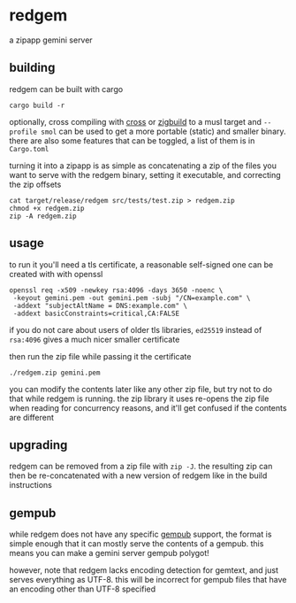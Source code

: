 # redgem
a zipapp gemini server

## building
redgem can be built with cargo
```
cargo build -r
```
optionally, cross compiling with [cross] or [zigbuild] to a musl
target and `--profile smol` can be used to get a more portable
(static) and smaller binary. there are also some features that
can be toggled, a list of them is in `Cargo.toml`

[cross]: https://github.com/cross-rs/cross
[zigbuild]: https://github.com/rust-cross/cargo-zigbuild

turning it into a zipapp is as simple as concatenating a zip of the
files you want to serve with the redgem binary, setting it executable,
and correcting the zip offsets
```
cat target/release/redgem src/tests/test.zip > redgem.zip
chmod +x redgem.zip
zip -A redgem.zip
```

## usage
to run it you'll need a tls certificate, a reasonable self-signed one
can be created with with openssl
```
openssl req -x509 -newkey rsa:4096 -days 3650 -noenc \
 -keyout gemini.pem -out gemini.pem -subj "/CN=example.com" \
 -addext "subjectAltName = DNS:example.com" \
 -addext basicConstraints=critical,CA:FALSE
```
if you do not care about users of older tls libraries, `ed25519`
instead of `rsa:4096` gives a much nicer smaller certificate

then run the zip file while passing it the certificate
```
./redgem.zip gemini.pem
```

you can modify the contents later like any other zip file, but try not
to do that while redgem is running. the zip library it uses re-opens the
zip file when reading for concurrency reasons, and it'll get confused
if the contents are different

## upgrading
redgem can be removed from a zip file with `zip -J`. the resulting zip
can then be re-concatenated with a new version of redgem like in the
build instructions

## gempub
while redgem does not have any specific [gempub] support, the format
is simple enough that it can mostly serve the contents of a gempub.
this means you can make a gemini server gempub polygot!

however, note that redgem lacks encoding detection for gemtext, and
just serves everything as UTF-8. this will be incorrect for gempub
files that have an encoding other than UTF-8 specified

[gempub]: https://codeberg.org/oppenlab/gempub
